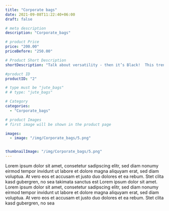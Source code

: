 ```yaml
---
title: "Corporate bags"
date: 2021-09-08T11:22:40+06:00
draft: false

# meta description
description: "Corporate_bags"

# product Price
price: "200.00"
priceBefore: "250.00"

# Product Short Description
shortDescription: "Talk about versatility - then it’s Black!  This trendy pick makes it a great companion to take around with you on a busy workday or a relaxing trip for two."

#product ID
productID: "2"

# type must be "jute_bags"
# # type: "jute_bags"

# Category
categories:
  - "Corporate_bags"

# product Images
# first image will be shown in the product page

images:
  - image: "/img/Corporate_bags/5.png"


thumbnailImage: "/img/Corporate_bags/5.png"
---
```


Lorem ipsum dolor sit amet, consetetur sadipscing elitr, sed diam nonumy eirmod tempor invidunt ut labore et dolore magna aliquyam erat, sed diam voluptua. At vero eos et accusam et justo duo dolores et ea rebum. Stet clita kasd gubergren, no sea takimata sanctus est Lorem ipsum dolor sit amet. Lorem ipsum dolor sit amet, consetetur sadipscing elitr, sed diam nonumy eirmod tempor invidunt ut labore et dolore magna aliquyam erat, sed diam voluptua. At vero eos et accusam et justo duo dolores et ea rebum. Stet clita kasd gubergren, no sea
